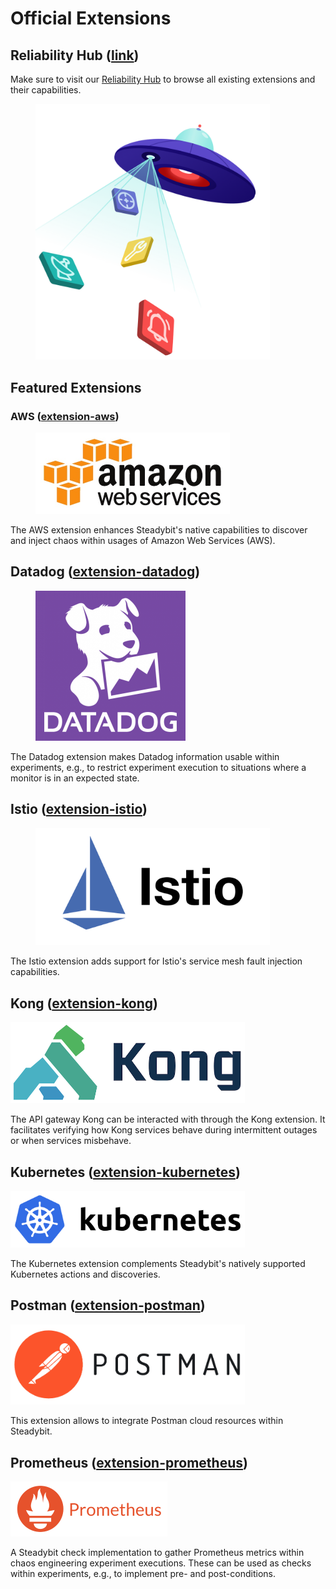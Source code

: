 # Official Extensions

## Reliability Hub ([link](https://hub.steadybit.com/))

Make sure to visit our [Reliability Hub](https://hub.steadybit.com/) to browse all existing extensions and their capabilities.

<div align="left">

<figure><img src="../../.gitbook/assets/ufo-hub.webp" alt="" width="375"><figcaption></figcaption></figure>

</div>

## Featured Extensions

### AWS ([extension-aws](https://github.com/steadybit/extension-aws#readme))

<div align="left">

<figure><img src="../../.gitbook/assets/aws-logo.jpeg" alt="" width="311"><figcaption></figcaption></figure>

</div>

The AWS extension enhances Steadybit's native capabilities to discover and inject chaos within usages of Amazon Web Services (AWS).

## Datadog ([extension-datadog](https://github.com/steadybit/extension-datadog))

<div align="left">

<figure><img src="../../.gitbook/assets/datadog.png" alt="" width="240"><figcaption></figcaption></figure>

</div>

The Datadog extension makes Datadog information usable within experiments, e.g., to restrict experiment execution to situations where a monitor is in an expected state.

## Istio ([extension-istio](https://github.com/steadybit/extension-istio))

<div align="left">

<figure><img src="../../.gitbook/assets/istio.png" alt="" width="375"><figcaption></figcaption></figure>

</div>

The Istio extension adds support for Istio's service mesh fault injection capabilities.

## Kong ([extension-kong](https://github.com/steadybit/extension-kong))

<div align="left">

<img src="../../.gitbook/assets/kong-logo.png" alt="" width="375">

</div>

The API gateway Kong can be interacted with through the Kong extension. It facilitates verifying how Kong services behave during intermittent outages or when services misbehave.

## Kubernetes ([extension-kubernetes](https://github.com/steadybit/extension-kubernetes))

<div align="left">

<img src="../../.gitbook/assets/kubernetes.png" alt="" width="375">

</div>

The Kubernetes extension complements Steadybit's natively supported Kubernetes actions and discoveries.

## Postman ([extension-postman](https://github.com/steadybit/extension-postman#readme))

<div align="left">

<img src="../../.gitbook/assets/postman.png" alt="" width="375">

</div>

This extension allows to integrate Postman cloud resources within Steadybit.

## Prometheus ([extension-prometheus](https://github.com/steadybit/extension-prometheus))

<div align="left">

<img src="../../.gitbook/assets/prometheus.png" alt="" width="251">

</div>

A Steadybit check implementation to gather Prometheus metrics within chaos engineering experiment executions. These can be used as checks within experiments, e.g., to implement pre- and post-conditions.

